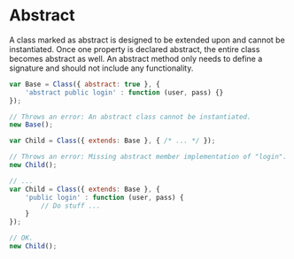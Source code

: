 # Abstract

A class marked as abstract is designed to be extended upon and cannot be
instantiated. Once one property is declared abstract, the entire class
becomes abstract as well. An abstract method only needs to define a signature
and should not include any functionality.

```javascript
var Base = Class({ abstract: true }, {
    'abstract public login' : function (user, pass) {}
});

// Throws an error: An abstract class cannot be instantiated.
new Base();

var Child = Class({ extends: Base }, { /* ... */ });

// Throws an error: Missing abstract member implementation of "login".
new Child();

// ...
var Child = Class({ extends: Base }, {
    'public login' : function (user, pass) {
        // Do stuff ...
    }
});

// OK.
new Child();
```
